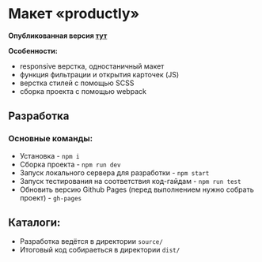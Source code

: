 # Макет «productly» 

**Опубликованная версия [тут](https://dreadwood.github.io/productly/)**

**Особенности:**

- responsive верстка, одностаничный макет
- функция фильтрации и открытия карточек (JS)
- верстка стилей с помощью SCSS
- сборка проекта с помощью webpack
 
## Разработка

### Основные команды:

* Установка - `npm i`
* Сборка проекта - `npm run dev`
* Запуск локального сервера для разработки - `npm start`
* Запуск тестирования на соответствия код-гайдам - `npm run test`
* Обновить версию Github Pages (перед выполнением нужно собрать проект) - `gh-pages`

## Каталоги:

* Разработка ведётся в директории `source/`
* Итоговый код собираеться в директории `dist/`